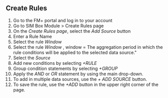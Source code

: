 ## Create Rules

1. Go to the FM+ portal and log in to your account
2. Go to SIM Box Module > Create Rules page
3. On the *Create Rules page*, select the *Add Source* button
4. Enter a Rule Name
5. Select the rule *Window*
6. Select the rule *Window* , window = The aggregation period in which the rule conditions will be applied to the selected data source."
7. Select the *Source*
8. Add new conditions by selecting *+RULE*
9. Group condition statements by selecting *+GROUP*
10. Apply the *AND* or *OR* statement by using the main drop-down.
11. To add in multiple data sources, use the *+ ADD SOURCE* button.
12. To save the rule, use the *+ADD* button in the upper right corner of the page.
